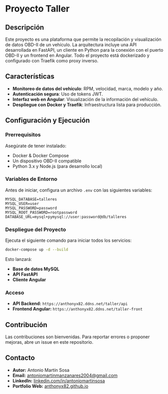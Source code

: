 # Proyecto Taller

## Descripción
Este proyecto es una plataforma que permite la recopilación y visualización de datos OBD-II de un vehículo. La arquitectura incluye una API desarrollada en FastAPI, un cliente en Python para la conexión con el puerto OBD-II y un frontend en Angular. Todo el proyecto está dockerizado y configurado con Traefik como proxy inverso.

## Características
- **Monitoreo de datos del vehículo**: RPM, velocidad, marca, modelo y año.
- **Autenticación segura**: Uso de tokens JWT.
- **Interfaz web en Angular**: Visualización de la información del vehículo.
- **Despliegue con Docker y Traefik**: Infraestructura lista para producción.

## Configuración y Ejecución
### Prerrequisitos
Asegúrate de tener instalado:
- Docker & Docker Compose
- Un dispositivo OBD-II compatible
- Python 3.x y Node.js (para desarrollo local)

### Variables de Entorno
Antes de iniciar, configura un archivo `.env` con las siguientes variables:
```env
MYSQL_DATABASE=talleres
MYSQL_USER=user
MYSQL_PASSWORD=password
MYSQL_ROOT_PASSWORD=rootpassword
DATABASE_URL=mysql+pymysql://user:password@db/talleres
```

### Despliegue del Proyecto
Ejecuta el siguiente comando para iniciar todos los servicios:
```sh
docker-compose up -d --build
```
Esto lanzará:
- **Base de datos MySQL**
- **API FastAPI**
- **Cliente Angular**

### Acceso
- **API Backend:** `https://anthonyx82.ddns.net/taller/api`
- **Frontend Angular:** `https://anthonyx82.ddns.net/taller-front`

## Contribución
Las contribuciones son bienvenidas. Para reportar errores o proponer mejoras, abre un issue en este repositorio.

## Contacto
- **Autor:** Antonio Martín Sosa  
- **Email:** [antoniomartinmanzanares2004@gmail.com](mailto:antoniomartinmanzanares2004@gmail.com)  
- **LinkedIn:** [linkedin.com/in/antoniomartinsosa](https://www.linkedin.com/in/antoniomartinsosa)  
- **Portfolio Web:** [anthonyx82.github.io](https://anthonyx82.github.io)  

